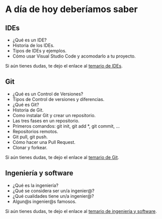 # A día de hoy deberíamos saber

## IDEs
  - ¿Qué es un IDE?
  - Historia de los IDEs.
  - Tipos de IDEs y ejemplos.
  - Cómo usar Visual Studio Code y acomodarlo a tu proyecto.

Si aún tienes dudas, te dejo el enlace al [temario de IDEs](https://github.com/miguelancabezon/IGPS/blob/main/temario/1-ides/clase-1-ides.md).


## Git
  - ¿Qué es un Control de Versiones?
  - Tipos de Control de versiones y diferencias.
  - ¿Qué es Git?
  - Historia de Git.
  - Como instalar Git y crear un repositorio.
  - Las tres fases en un repositorio.
  - Primeros comandos: git init, git add *, git commit, ...
  - Repositorios remotos.
  - Git pull, git push.
  - Cómo hacer una Pull Request.
  - Clonar y forkear.

Si aún tienes dudas, te dejo el enlace al [temario de Git](https://github.com/miguelancabezon/IGPS/tree/main/temario/2-git).


## Ingeniería y software
  - ¿Qué es la ingeniería?
  - ¿Qué se considera ser un/a ingenier@?
  - ¿Qué cualidades tiene un/a ingenier@?
  - Algun@s ingenier@s famosos.

Si aún tienes dudas, te dejo el enlace al [temario de ingeniería y software](https://github.com/miguelancabezon/IGPS/tree/main/temario/3-ingenieria-software).
